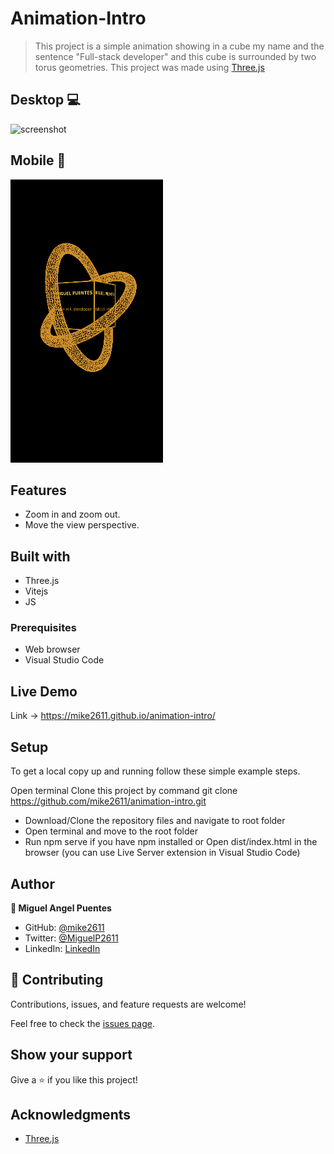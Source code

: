 # Animation-Intro

> This project is a simple animation showing in a cube my name and the sentence "Full-stack developer" and this cube is surrounded by two torus geometries. This project was made using [Three.js](https://threejs.org/)

## Desktop 💻
![screenshot](animation.gif)


## Mobile 📱
![screenshot](mobileImage.png)


## Features

- Zoom in and zoom out.
- Move the view perspective.

## Built with

- Three.js
- Vitejs
- JS

### Prerequisites

- Web browser
- Visual Studio Code

## Live Demo
Link -> https://mike2611.github.io/animation-intro/

## Setup

To get a local copy up and running follow these simple example steps.

Open terminal
Clone this project by command git clone https://github.com/mike2611/animation-intro.git

- Download/Clone the repository files and navigate to root folder 
- Open terminal and move to the root folder
- Run npm serve if you have npm installed or Open dist/index.html in the browser (you can use Live Server extension in Visual Studio Code)

## Author

**👤 Miguel Angel Puentes**

- GitHub: [@mike2611](https://github.com/mike2611)
- Twitter: [@MiguelP2611](https://twitter.com/MiguelP2611)
- LinkedIn: [LinkedIn](https://linkedin.com/in/miguel-puentes-mata-90a562139/)


## 🤝 Contributing

Contributions, issues, and feature requests are welcome!

Feel free to check the [issues page](../../issues/).

## Show your support

Give a ⭐️ if you like this project!

## Acknowledgments

- [Three.js](https://threejs.org/)
